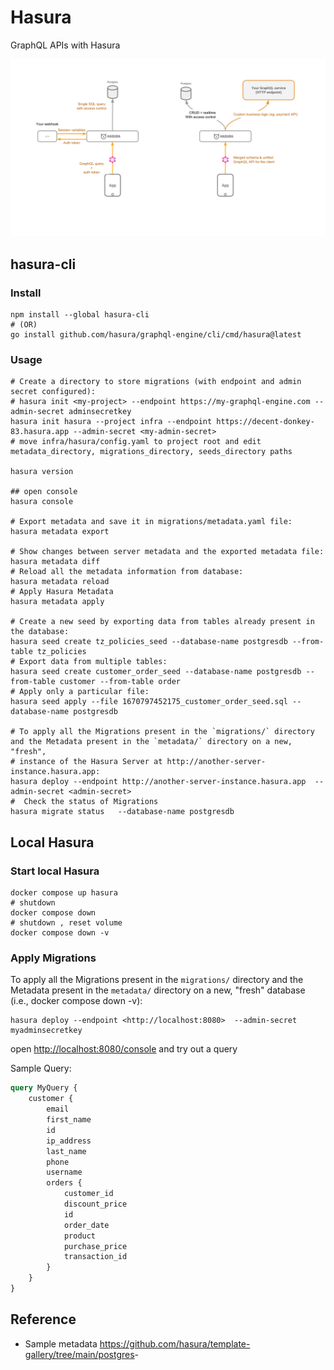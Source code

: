 # Hasura

GraphQL APIs with Hasura

![Hasura GraphQL Engine architecture](https://raw.githubusercontent.com/hasura/graphql-engine/master/assets/hasura-arch.svg)

## hasura-cli

### Install

```shell
npm install --global hasura-cli
# (OR)
go install github.com/hasura/graphql-engine/cli/cmd/hasura@latest
```

### Usage

```shell
# Create a directory to store migrations (with endpoint and admin secret configured):
# hasura init <my-project> --endpoint https://my-graphql-engine.com --admin-secret adminsecretkey
hasura init hasura --project infra --endpoint https://decent-donkey-83.hasura.app --admin-secret <my-admin-secret>
# move infra/hasura/config.yaml to project root and edit metadata_directory, migrations_directory, seeds_directory paths

hasura version

## open console
hasura console

# Export metadata and save it in migrations/metadata.yaml file:
hasura metadata export

# Show changes between server metadata and the exported metadata file:
hasura metadata diff
# Reload all the metadata information from database:
hasura metadata reload
# Apply Hasura Metadata
hasura metadata apply

# Create a new seed by exporting data from tables already present in the database:
hasura seed create tz_policies_seed --database-name postgresdb --from-table tz_policies
# Export data from multiple tables:
hasura seed create customer_order_seed --database-name postgresdb --from-table customer --from-table order
# Apply only a particular file:
hasura seed apply --file 1670797452175_customer_order_seed.sql --database-name postgresdb

# To apply all the Migrations present in the `migrations/` directory and the Metadata present in the `metadata/` directory on a new, "fresh",
# instance of the Hasura Server at http://another-server-instance.hasura.app:
hasura deploy --endpoint http://another-server-instance.hasura.app  --admin-secret <admin-secret>
#  Check the status of Migrations
hasura migrate status   --database-name postgresdb
```

## Local Hasura

### Start local Hasura

```shell
docker compose up hasura
# shutdown
docker compose down
# shutdown , reset volume
docker compose down -v
```

### Apply Migrations

To apply all the Migrations present in the `migrations/` directory and the Metadata present in the `metadata/` directory on a new, "fresh" database (i.e., docker compose down -v):

```shell
hasura deploy --endpoint <http://localhost:8080>  --admin-secret myadminsecretkey
```

open <http://localhost:8080/console> and try out a query

Sample Query:

```graphql
query MyQuery {
	customer {
		email
		first_name
		id
		ip_address
		last_name
		phone
		username
		orders {
			customer_id
			discount_price
			id
			order_date
			product
			purchase_price
			transaction_id
		}
	}
}
```

## Reference

- Sample metadata <https://github.com/hasura/template-gallery/tree/main/postgres>-
